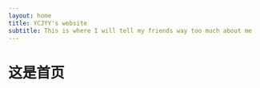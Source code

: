 ```yaml
---
layout: home
title: YCJYY's website
subtitle: This is where I will tell my friends way too much about me
---
```

# 这是首页
